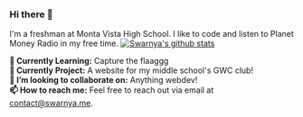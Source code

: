 ### Hi there 👋

<!--
**Swarnya246/swarnya246** is a ✨ _special_ ✨ repository because its `README.md` (this file) appears on your GitHub profile.
- 🤔 I’m looking for help with ...
- 💬 Ask me about ...
- ⚡ Fun fact: I once ate 6.28 slices of pie on pi day.
**😄 Pronouns:** she/her/hers
-->
I'm a freshman at Monta Vista High School. I like to code and listen to Planet Money Radio in my free time.
[![Swarnya's github stats](https://github-readme-stats.vercel.app/api?username=Swarnya246)](https://github.com/anuraghazra/github-readme-stats)

**🌱 Currently Learning:** Capture the flaaggg<br>
**🔭 Currently Project:** A website for my middle school's GWC club!<br>
**👯 I’m looking to collaborate on:** Anything webdev!<br> 
**📫 How to reach me:** Feel free to reach out via email at contact@swarnya.me.<br>
